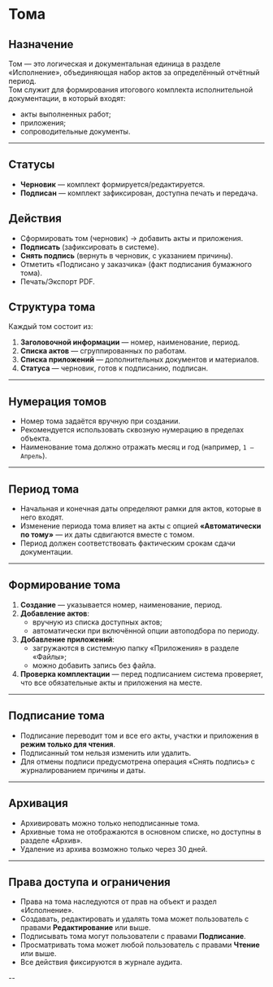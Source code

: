 # Томa

## Назначение
Том — это логическая и документальная единица в разделе «Исполнение», объединяющая набор актов за определённый отчётный период.  
Том служит для формирования итогового комплекта исполнительной документации, в который входят:
- акты выполненных работ;
- приложения;
- сопроводительные документы.

---

## Статусы
- **Черновик** — комплект формируется/редактируется.
- **Подписан** — комплект зафиксирован, доступна печать и передача.

## Действия
- Сформировать том (черновик) → добавить акты и приложения.
- **Подписать** (зафиксировать в системе).
- **Снять подпись** (вернуть в черновик, с указанием причины).
- Отметить «Подписано у заказчика» (факт подписания бумажного тома).
- Печать/Экспорт PDF.

## Структура тома
Каждый том состоит из:
1. **Заголовочной информации** — номер, наименование, период.
2. **Списка актов** — сгруппированных по работам.
3. **Списка приложений** — дополнительных документов и материалов.
4. **Статуса** — черновик, готов к подписанию, подписан.

---

## Нумерация томов
- Номер тома задаётся вручную при создании.
- Рекомендуется использовать сквозную нумерацию в пределах объекта.
- Наименование тома должно отражать месяц и год (например, `1 — Апрель`).

---

## Период тома
- Начальная и конечная даты определяют рамки для актов, которые в него входят.
- Изменение периода тома влияет на акты с опцией **«Автоматически по тому»** — их даты сдвигаются вместе с томом.
- Период должен соответствовать фактическим срокам сдачи документации.

---

## Формирование тома
1. **Создание** — указывается номер, наименование, период.
2. **Добавление актов**:
   - вручную из списка доступных актов;
   - автоматически при включённой опции автоподбора по периоду.
3. **Добавление приложений**:
   - загружаются в системную папку «Приложения» в разделе «Файлы»;
   - можно добавить запись без файла.
4. **Проверка комплектации** — перед подписанием система проверяет, что все обязательные акты и приложения на месте.

---

## Подписание тома
- Подписание переводит том и все его акты, участки и приложения в **режим только для чтения**.
- Подписанный том нельзя изменить или удалить.
- Для отмены подписи предусмотрена операция «Снять подпись» с журналированием причины и даты.

---

## Архивация
- Архивировать можно только неподписанные тома.
- Архивные тома не отображаются в основном списке, но доступны в разделе «Архив».
- Удаление из архива возможно только через 30 дней.

---

## Права доступа и ограничения
- Права на тома наследуются от прав на объект и раздел «Исполнение».
- Создавать, редактировать и удалять тома может пользователь с правами **Редактирование** или выше.
- Подписывать тома могут пользователи с правами **Подписание**.
- Просматривать тома может любой пользователь с правами **Чтение** или выше.
- Все действия фиксируются в журнале аудита.

--

